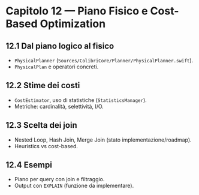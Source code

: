 # Capitolo 12 — Piano Fisico e Cost-Based Optimization

## 12.1 Dal piano logico al fisico
- `PhysicalPlanner` (`Sources/ColibriCore/Planner/PhysicalPlanner.swift`).
- `PhysicalPlan` e operatori concreti.

## 12.2 Stime dei costi
- `CostEstimator`, uso di statistiche (`StatisticsManager`).
- Metriche: cardinalità, selettività, I/O.

## 12.3 Scelta dei join
- Nested Loop, Hash Join, Merge Join (stato implementazione/roadmap).
- Heuristics vs cost-based.

## 12.4 Esempi
- Piano per query con join e filtraggio.
- Output con `EXPLAIN` (funzione da implementare).
